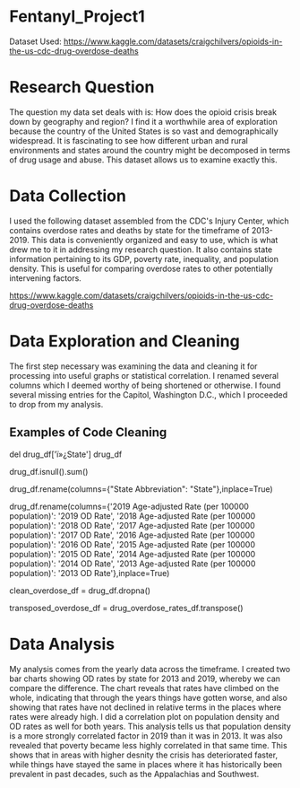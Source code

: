 # Fentanyl_Project1
Dataset Used:
https://www.kaggle.com/datasets/craigchilvers/opioids-in-the-us-cdc-drug-overdose-deaths
# Research Question
The question my data set deals with is: How does the opioid crisis break down by geography and region?
I find it a worthwhile area of exploration because the country of the United States is so vast and demographically widespread. It is fascinating to see how different urban and rural environments and states around the country might be decomposed in terms of drug usage and abuse. This dataset allows us to examine exactly this.
# Data Collection
I used the following dataset assembled from the CDC's Injury Center, which contains overdose rates and deaths by state for the timeframe of 2013-2019. This data is conveniently organized and easy to use, which is what drew me to it in addressing my research question. It also contains state information pertaining to its GDP, poverty rate, inequality, and population density. This is useful for comparing overdose rates to other potentially intervening factors. 

https://www.kaggle.com/datasets/craigchilvers/opioids-in-the-us-cdc-drug-overdose-deaths
# Data Exploration and Cleaning
The first step necessary was examining the data and cleaning it for processing into useful graphs or statistical correlation. I renamed several columns which I deemed worthy of being shortened or otherwise. I found several missing entries for the Capitol, Washington D.C., which I proceeded to drop from my analysis. 
## Examples of Code Cleaning
del drug_df['ï»¿State']
drug_df

drug_df.isnull().sum()

drug_df.rename(columns={"State Abbreviation": "State"},inplace=True)

drug_df.rename(columns={'2019 Age-adjusted Rate (per 100000 population)': '2019 OD Rate',
                        '2018 Age-adjusted Rate (per 100000 population)': '2018 OD Rate',
                        '2017 Age-adjusted Rate (per 100000 population)': '2017 OD Rate',
                        '2016 Age-adjusted Rate (per 100000 population)': '2016 OD Rate',
                        '2015 Age-adjusted Rate (per 100000 population)': '2015 OD Rate',
                        '2014 Age-adjusted Rate (per 100000 population)': '2014 OD Rate',
                        '2013 Age-adjusted Rate (per 100000 population)': '2013 OD Rate'},inplace=True)
                        
clean_overdose_df = drug_df.dropna()

transposed_overdose_df = drug_overdose_rates_df.transpose()

# Data Analysis
My analysis comes from the yearly data across the timeframe. I created two bar charts showing OD rates by state for 2013 and 2019, whereby we can compare the difference. The chart reveals that rates have climbed on the whole, indicating that through the years things have gotten worse, and also showing that rates have not declined in relative terms in the places where rates were already high. I did a correlation plot on population density and OD rates as well for both years. This analysis tells us that population density is a more strongly correlated factor in 2019 than it was in 2013. It was also revealed that poverty became less highly correlated in that same time. This shows that in areas with higher desnity the crisis has deteriorated faster, while things have stayed the same in places where it has historically been prevalent in past decades, such as the Appalachias and Southwest.
